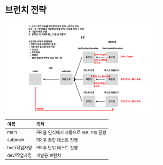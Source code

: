 # 브런치 전략

<img src="./FLOW-BRANCHES.png" style="width: 800px" />

| 이름 | 목적 |
| :--- | :--- |
| main | PR 을 인식해서 자동으로 `배포 작업` 진행 |
| submain | PR 후 통합 테스트 진행 |
| test/작업자명 | PR 후 단위 테스트 진행 |
| dev/작업자명 | 개발용 브런치 |